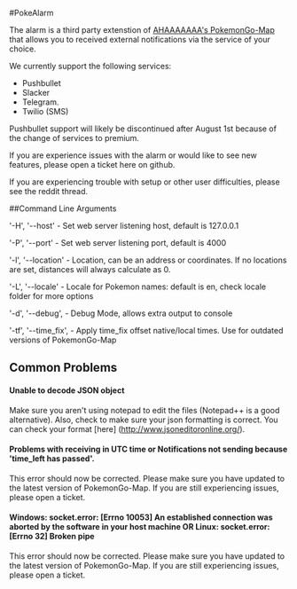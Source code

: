 #PokeAlarm

The alarm is a third party extenstion of [AHAAAAAAA's PokemonGo-Map](https://github.com/AHAAAAAAA/PokemonGo-Map) that allows you to received external notifications via the service of your choice.

We currently support the following services:
* Pushbullet
* Slacker
* Telegram. 
* Twilio (SMS)

Pushbullet support will likely be discontinued after August 1st because of the change of services to premium. 

If you are experience issues with the alarm or would like to see new features, please open a ticket here on github. 

If you are experiencing trouble with setup or other user difficulties, please see the reddit thread.

##Command Line Arguments

'-H', '--host' - Set web server listening host, default is 127.0.0.1  

'-P', '--port' - Set web server listening port, default is 4000  

'-l', '--location' - Location, can be an address or coordinates. If no locations are set, distances will always calculate as 0.  

'-L', '--locale' - Locale for Pokemon names: default is en, check locale folder for more options 

'-d', '--debug', - Debug Mode, allows extra output to console  

'-tf', '--time_fix', - Apply time_fix offset native/local times. Use for outdated versions of PokemonGo-Map  

## Common Problems

#### Unable to decode JSON object

Make sure you aren't using notepad to edit the files (Notepad++ is a good alternative). Also, check to make sure your json formatting is correct. You can check your format [here] (http://www.jsoneditoronline.org/).

#### Problems with receiving in UTC time or Notifications not sending because 'time_left has passed'.

This error should now be corrected. Please make sure you have updated to the latest version of PokemonGo-Map. If you are still experiencing issues, please open a ticket. 

#### Windows: socket.error: [Errno 10053] An established connection was aborted by the software in your host machine OR Linux: socket.error: [Errno 32] Broken pipe

This error should now be corrected. Please make sure you have updated to the latest version of PokemonGo-Map. If you are still experiencing issues, please open a ticket.


